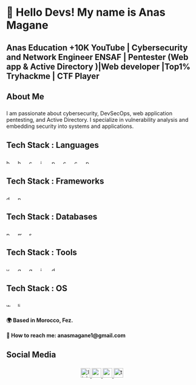 <h1 align="left">👋 Hello Devs! My name is Anas Magane</h1>

###

<h2 align="left">Anas Education +10K YouTube | Cybersecurity and Network Engineer ENSAF | Pentester (Web app & Active Directory )|Web developer |Top1% Tryhackme | CTF Player</h2>

###

<h2 align="left">About Me</h2>

###

<p align="left">I am passionate about cybersecurity, DevSecOps, web application pentesting, and Active Directory. I specialize in vulnerability analysis and embedding security into systems and applications.</p>

###

<h2 align="left">Tech Stack : Languages</h2>

###

<div align="left">
  <img src="https://cdn.jsdelivr.net/gh/devicons/devicon/icons/bash/bash-plain.svg" height="10" alt="bash logo"  />
  <img width="12" />
  <img src="https://cdn.jsdelivr.net/gh/devicons/devicon/icons/html5/html5-original-wordmark.svg" height="10" alt="html5 logo"  />
  <img width="12" />
  <img src="https://cdn.jsdelivr.net/gh/devicons/devicon/icons/css3/css3-plain-wordmark.svg" height="10" alt="css3 logo"  />
  <img width="12" />
  <img src="https://cdn.jsdelivr.net/gh/devicons/devicon/icons/javascript/javascript-original.svg" height="10" alt="javascript logo"  />
  <img width="12" />
  <img src="https://cdn.jsdelivr.net/gh/devicons/devicon/icons/python/python-original-wordmark.svg" height="10" alt="python logo"  />
  <img width="12" />
  <img src="https://cdn.jsdelivr.net/gh/devicons/devicon/icons/c/c-original.svg" height="10" alt="c logo"  />
  <img width="12" />
  <img src="https://cdn.jsdelivr.net/gh/devicons/devicon/icons/cplusplus/cplusplus-plain.svg" height="10" alt="cplusplus logo"  />
  <img width="12" />
  <img src="https://cdn.jsdelivr.net/gh/devicons/devicon/icons/php/php-original.svg" height="10" alt="php logo"  />
</div>

###

<h2 align="left">Tech Stack : Frameworks</h2>

###

<div align="left">
  <img src="https://cdn.jsdelivr.net/gh/devicons/devicon/icons/django/django-plain-wordmark.svg" height="10" alt="django logo"  />
  <img width="12" />
  <img src="https://cdn.jsdelivr.net/gh/devicons/devicon/icons/nextjs/nextjs-original.svg" height="10" alt="nextjs logo"  />
</div>

###

<h2 align="left">Tech Stack :  Databases</h2>

###

<div align="left">
  <img src="https://cdn.jsdelivr.net/gh/devicons/devicon/icons/postgresql/postgresql-original-wordmark.svg" height="10" alt="postgresql logo"  />
  <img width="12" />
  <img src="https://cdn.jsdelivr.net/gh/devicons/devicon/icons/mysql/mysql-plain-wordmark.svg" height="10" alt="mysql logo"  />
  <img width="12" />
  <img src="https://cdn.jsdelivr.net/gh/devicons/devicon/icons/sqlite/sqlite-plain-wordmark.svg" height="10" alt="sqlite logo"  />
</div>

###

<h2 align="left">Tech Stack : Tools</h2>

###

<div align="left">
  <img src="https://cdn.jsdelivr.net/gh/devicons/devicon/icons/vscode/vscode-original.svg" height="10" alt="vscode logo"  />
  <img width="12" />
  <img src="https://cdn.jsdelivr.net/gh/devicons/devicon/icons/gitlab/gitlab-original.svg" height="10" alt="gitlab logo"  />
  <img width="12" />
  <img src="https://cdn.jsdelivr.net/gh/devicons/devicon/icons/github/github-original.svg" height="10" alt="github logo"  />
  <img width="12" />
  <img src="https://cdn.jsdelivr.net/gh/devicons/devicon/icons/insomnia/insomnia-original.svg" height="10" alt="insomnia logo"  />
  <img width="12" />
  <img src="https://cdn.jsdelivr.net/gh/devicons/devicon/icons/docker/docker-original.svg" height="10" alt="docker logo"  />
</div>

###

<h2 align="left">Tech Stack : OS</h2>

###

<div align="left">
  <img src="https://cdn.jsdelivr.net/gh/devicons/devicon/icons/windows8/windows8-original.svg" height="10" alt="windows8 logo"  />
  <img width="12" />
  <img src="https://cdn.jsdelivr.net/gh/devicons/devicon/icons/linux/linux-original.svg" height="10" alt="linux logo"  />
</div>

###

<h4 align="left">🌍 Based in Morocco, Fez.<br><br>💼 How to reach me: anasmagane1@gmail.com</h4>

###

<h2 align="left">Social Media</h2>

###

<div align="center">
  <a href="https://www.linkedin.com/in/anas-magane-3aa287262/" target="_blank">
    <img src="https://img.shields.io/static/v1?message=LinkedIn&logo=linkedin&label=&color=0077B5&logoColor=white&labelColor=&style=for-the-badge" height="25" alt="linkedin logo"  />
  </a>
  <a href="https://www.youtube.com/@Anas_Education" target="_blank">
    <img src="https://img.shields.io/static/v1?message=Youtube&logo=youtube&label=&color=FF0000&logoColor=white&labelColor=&style=for-the-badge" height="25" alt="youtube logo"  />
  </a>
  <a href="anasmagane1@gmail.com" target="_blank">
    <img src="https://img.shields.io/static/v1?message=Gmail&logo=gmail&label=&color=D14836&logoColor=white&labelColor=&style=for-the-badge" height="25" alt="gmail logo"  />
  </a>
  <a href="https://tryhackme.com/p/Anas.Education" target="_blank">
    <img src="https://img.shields.io/static/v1?message=TryHackMe&logo=tryhackme&label=&color=88cc14&logoColor=white&labelColor=&style=for-the-badge" height="25" alt="tryhackme logo"  />
  </a>
</div>

###
